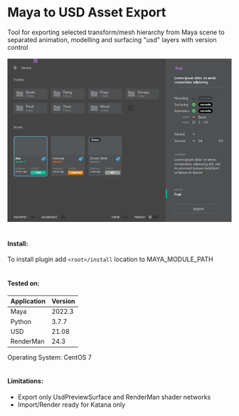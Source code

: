 # Maya to USD Asset Export
Tool for exporting selected transform/mesh hierarchy
from Maya scene to separated animation, modelling
and surfacing "usd" layers with version control
<br/><br/>
![UsdExport](UsdExport.png)
<br/><br/>
#### Install:
To install plugin add `<root>/install` location to MAYA_MODULE_PATH
<br/><br/>
#### Tested on:

| Application  | Version |
|--------------|---------|
| Maya         | 2022.3  |
| Python       | 3.7.7   |
| USD          | 21.08   |
| RenderMan    | 24.3    |

Operating System: CentOS 7
<br/><br/>
#### Limitations:
+ Export only UsdPreviewSurface and RenderMan shader networks
+ Import/Render ready for Katana only
